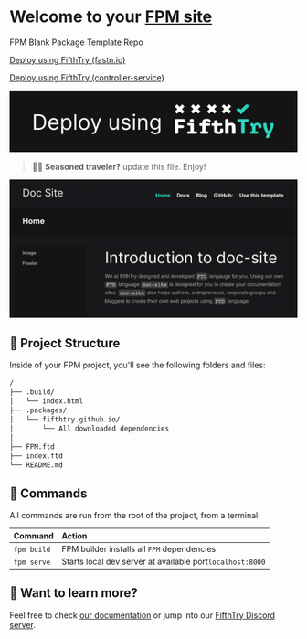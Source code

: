 # Welcome to your [FPM site](https://fpm.dev/)

FPM Blank Package Template Repo

[Deploy using FifthTry (fastn.io)](https://fastn.io/deploy/?git-repo=heulitig/testing-debug-cat)

[Deploy using FifthTry (controller-service)](https://fifthtry.com/hosting/deploy/?git-repo=heulitig/testing-debug-cat)

[![Deploy using FifthTry (local)](fifthtry-button.svg)](http://127.0.0.1:8000/deploy/?git-repo=heulitig/testing-debug-cat)

> 🧑‍🚀 **Seasoned traveler?** update this file. Enjoy!

![doc-site](doc-site-example.png)


## 🚀 Project Structure

Inside of your FPM project, you'll see the following folders and files:

```
/
├── .build/
│   └── index.html
├── .packages/
│   └── fifthtry.github.io/
│   	└── All downloaded dependencies
│   	
├── FPM.ftd
├── index.ftd
└── README.md
```

## 🧞 Commands

All commands are run from the root of the project, from a terminal:

| Command                | Action                                             |
| :--------------------- | :------------------------------------------------- |
| `fpm build`            | FPM builder installs all `FPM` dependencies        |
| `fpm serve`            | Starts local dev server at available port`localhost:8000`          |



## 👀 Want to learn more?

Feel free to check [our documentation](https://fpm.dev/) or jump into our [FifthTry Discord server](https://discord.gg/bucrdvptYd).

